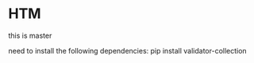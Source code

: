 # HTM

this is master

need to install the following dependencies:
pip install validator-collection
